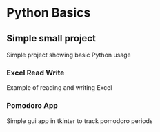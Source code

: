# Python Basics #
## Simple small project ##
Simple project showing basic Python usage

### Excel Read Write ###
Example of reading and writing Excel

### Pomodoro App ###
Simple gui app in tkinter to track pomodoro periods

